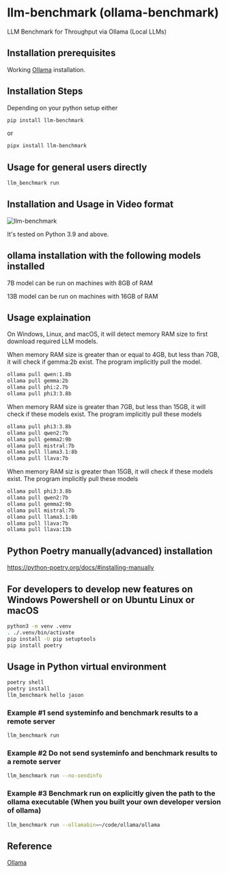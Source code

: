 # llm-benchmark (ollama-benchmark)

LLM Benchmark for Throughput via Ollama (Local LLMs)

## Installation prerequisites

Working [Ollama](https://ollama.com) installation.

## Installation Steps

Depending on your python setup either
```bash
pip install llm-benchmark
```
or
```bash
pipx install llm-benchmark
```

## Usage for general users directly

```bash
llm_benchmark run
```

## Installation and Usage in Video format

![llm-benchmark](https://github.com/aidatatools/ollama-benchmark/blob/main/llm-benchmark.gif)

It's tested on Python 3.9 and above.

## ollama installation with the following models installed

7B model can be run on machines with 8GB of RAM

13B model can be run on machines with 16GB of RAM

## Usage explaination

On Windows, Linux, and macOS, it will detect memory RAM size to first download required LLM models.

When memory RAM size is greater than or equal to 4GB, but less than 7GB, it will check if gemma:2b exist. The program implicitly pull the model.

```bash
ollama pull qwen:1.8b
ollama pull gemma:2b
ollama pull phi:2.7b
ollama pull phi3:3.8b
```

When memory RAM size is greater than 7GB, but less than 15GB, it will check if these models exist. The program implicitly pull these models

```bash
ollama pull phi3:3.8b
ollama pull qwen2:7b
ollama pull gemma2:9b
ollama pull mistral:7b
ollama pull llama3.1:8b
ollama pull llava:7b
```

When memory RAM siz is greater than 15GB, it will check if these models exist. The program implicitly pull these models

```bash
ollama pull phi3:3.8b
ollama pull qwen2:7b
ollama pull gemma2:9b
ollama pull mistral:7b
ollama pull llama3.1:8b
ollama pull llava:7b
ollama pull llava:13b
```

## Python Poetry manually(advanced) installation

<https://python-poetry.org/docs/#installing-manually>

## For developers to develop new features on Windows Powershell or on Ubuntu Linux or macOS

```bash
python3 -m venv .venv
. ./.venv/bin/activate
pip install -U pip setuptools
pip install poetry
```

## Usage in Python virtual environment

```bash
poetry shell
poetry install
llm_benchmark hello jason
```

### Example #1 send systeminfo and benchmark results to a remote server

```bash
llm_benchmark run
```

### Example #2 Do not send systeminfo and benchmark results to a remote server

```bash
llm_benchmark run --no-sendinfo
```

### Example #3 Benchmark run on explicitly given the path to the ollama executable (When you built your own developer version of ollama)

```bash
llm_benchmark run --ollamabin=~/code/ollama/ollama
```

## Reference

[Ollama](https://ollama.com)
